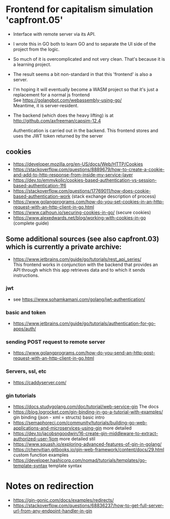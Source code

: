 # Frontend for capitalism simulation 'capfront.05'
* Interface with remote server via its API.  
* I wrote this in GO both to learn GO and to separate the UI side of the project from the logic.  
* So much of it is overcomplicated and not very clean. That's because it is a learning project.  
* The result seems a bit non-standard in that this 'frontend' is also a server.  
* I'm hoping it will eventually become a WASM project so that it's just a replacement for a normal js frontend   
  See https://golangbot.com/webassembly-using-go/  
  Meantime, it is server-resident.  
  
* The backend (which does the heavy lifting) is at http://github.com/axfreeman/capsim-12.4    
    
  Authentication is carried out in the backend. This frontend stores and uses the JWT token returned by the server

## cookies
* https://developer.mozilla.org/en-US/docs/Web/HTTP/Cookies  
* https://stackoverflow.com/questions/8889679/how-to-create-a-cookie-and-add-to-http-response-from-inside-my-service-layer  
* https://dev.to/emmykolic/cookies-based-authentication-vs-session-based-authentication-1f6  
* https://stackoverflow.com/questions/17769011/how-does-cookie-based-authentication-work (stack exchange description of  process)
* https://www.golangprograms.com/how-do-you-set-cookies-in-an-http-request-with-an-http-client-in-go.html  
* https://www.calhoun.io/securing-cookies-in-go/  (secure cookies)
* https://www.alexedwards.net/blog/working-with-cookies-in-go  (complete guide)

## Some additional sources (see also capfront.03) which is currently a private archive:  
* https://www.jetbrains.com/guide/go/tutorials/rest_api_series/  
This frontend works in conjunction with the backend that provides an API through which this app retrieves data and to which it sends instructions.  

### jwt
* see https://www.sohamkamani.com/golang/jwt-authentication/  

### basic and token
* https://www.jetbrains.com/guide/go/tutorials/authentication-for-go-apps/auth/  

### sending POST request to remote server
* https://www.golangprograms.com/how-do-you-send-an-http-post-request-with-an-http-client-in-go.html  

### Servers, ssl, etc
* https://caddyserver.com/

### gin tutorials
* https://docs.studygolang.com/doc/tutorial/web-service-gin The docs
* https://blog.logrocket.com/gin-binding-in-go-a-tutorial-with-examples/ gin binding (json - xml = structs) basic intro
* https://semaphoreci.com/community/tutorials/building-go-web-applications-and-microservices-using-gin  more detailed  
* https://dev.to/jacobsngoodwin/16-create-gin-middleware-to-extract-authorized-user-1jom more detailed stil
* https://www.squash.io/exploring-advanced-features-of-gin-in-golang/  
* https://chenyitian.gitbooks.io/gin-web-framework/content/docs/29.html custom function examples  
* https://developer.hashicorp.com/nomad/tutorials/templates/go-template-syntax  template syntax


# Notes on redirection

* https://gin-gonic.com/docs/examples/redirects/  
* https://stackoverflow.com/questions/68836237/how-to-get-full-server-url-from-any-endpoint-handler-in-gin  